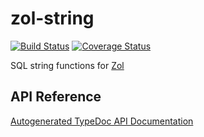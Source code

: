 # zol-string

[![Build Status](https://travis-ci.org/MedFlyt/zol.svg?branch=master)](https://travis-ci.org/MedFlyt/zol)
[![Coverage Status](https://coveralls.io/repos/github/MedFlyt/zol/badge.svg)](https://coveralls.io/github/MedFlyt/zol)

SQL string functions for [Zol](https://github.com/MedFlyt/zol)

## API Reference

[Autogenerated TypeDoc API Documentation](https://medflyt.github.io/zol/docs/zol-string/)
